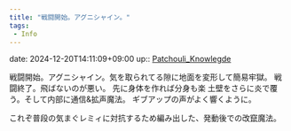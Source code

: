 ```yaml
---
title: "戦闘開始。アグニシャイン。"
tags:
 - Info
---
```


date: 2024-12-20T14:11:09+09:00
up:: [Patchouli_Knowlegde](../Bar/Novel/Touhou_Project/Patchouli_Knowlegde.md)

戦闘開始。アグニシャイン。気を取られてる隙に地面を変形して簡易牢獄。
戦闘終了。飛ばないのが悪い。
先に身体を作れば分身も楽
土壁をさらに炎で覆う。そして内部に通信&拡声魔法。
ギブアップの声がよく響くように。

これぞ普段の気まぐレミィに対抗するため編み出した、発動後での改竄魔法。